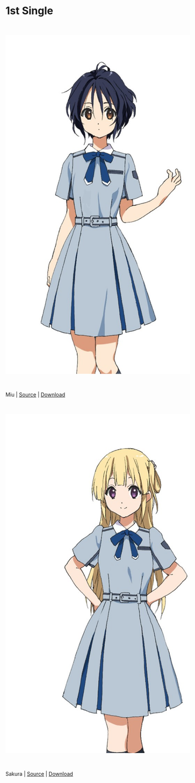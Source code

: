# 1st Single
<br>

![Miu](../1st%20Single/5A94B61A-828A-4205-B83B-856546A2897B.jpeg)

<br>

 Miu | [Source](https://www.facebook.com/nanabunnoID/photos/a.595744770791956/595745237458576/?type=3) | [Download](https://github.com/LYHPandaKing/227PhotoBackup/raw/master/1st%20Single/5A94B61A-828A-4205-B83B-856546A2897B.jpeg)
 
<br>

![Sakura](../1st%20Single/0792F716-0663-48C7-86F6-51DB7272BBB0.jpeg)

<br>

 Sakura | [Source](https://www.facebook.com/nanabunnoID/photos/a.595744770791956/595745270791906/?type=3) | [Download](https://raw.githubusercontent.com/LYHPandaKing/227PhotoBackup/master/1st%20Single/0792F716-0663-48C7-86F6-51DB7272BBB0.jpeg) 
